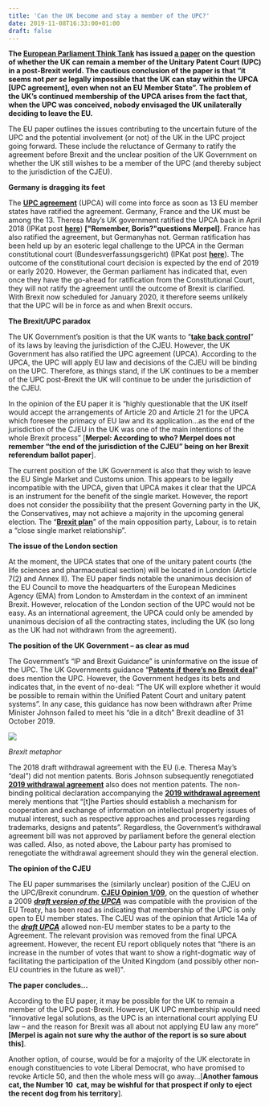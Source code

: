 ```yaml
---
title: 'Can the UK become and stay a member of the UPC?'
date: 2019-11-08T16:33:00+01:00
draft: false
---
```


**The [European Parliament Think Tank](http://www.europarl.europa.eu/thinktank/en/home.html) has issued [a paper](https://www.europarl.europa.eu/RegData/etudes/IDAN/2019/596800/IPOL_IDA(2019)596800_EN.pdf) on the question of whether the UK can remain a member of the Unitary Patent Court (UPC) in a post-Brexit world. The cautious conclusion of the paper is that “it seems not _per se_ legally impossible that the UK can stay within the UPCA \[UPC agreement\], even when not an EU Member State”. The problem of the UK’s continued membership of the UPCA arises from the fact that, when the UPC was conceived, nobody envisaged the UK unilaterally deciding to leave the EU.**  

  

The EU paper outlines the issues contributing to the uncertain future of the UPC and the potential involvement (or not) of the UK in the UPC project going forward. These include the reluctance of Germany to ratify the agreement before Brexit and the unclear position of the UK Government on whether the UK still wishes to be a member of the UPC (and thereby subject to the jurisdiction of the CJEU).

  

**Germany is dragging its feet**

The **[UPC agreement](https://www.unified-patent-court.org/sites/default/files/upc-agreement.pdf)** (UPCA) will come into force as soon as 13 EU member states have ratified the agreement. Germany, France and the UK must be among the 13. Theresa May’s UK government ratified the UPCA back in April 2018 (IPKat post **[here](http://ipkitten.blogspot.com/2018/04/breaking-news-uk-ratifies-upc-agreement.html?_sm_au_=iVVrmK7QDb3H07H2pGsWvKttvN1NG)**) **\["Remember, Boris?"questions Merpel\]**. France has also ratified the agreement, but Germanyhas not. German ratification has been held up by an esoteric legal challenge to the UPCA in the German constitutional court (Bundesverfassungsgericht) (IPKat post **[here](http://ipkitten.blogspot.com/2017/09/update-complainant-against-upc.html?_sm_au_=iVVrmK7QDb3H07H2pGsWvKttvN1NG)**). The outcome of the constitutional court decision is expected by the end of 2019 or early 2020. However, the German parliament has indicated that, even once they have the go-ahead for ratification from the Constitutional Court, they will not ratify the agreement until the outcome of Brexit is clarified. With Brexit now scheduled for January 2020, it therefore seems unlikely that the UPC will be in force as and when Brexit occurs.

  

**The Brexit/UPC paradox**

The UK Government’s position is that the UK wants to “[**take back control**](https://assets.publishing.service.gov.uk/government/uploads/system/uploads/attachment_data/file/759792/28_November_EU_Exit_-_Taking_back_control_of_our_borders__money_and_laws_while_protecting_our_economy__security_and_Union__1_.pdf)” of its laws by leaving the jurisdiction of the CJEU. However, the UK Government has also ratified the UPC agreement (UPCA). According to the UPCA, the UPC will apply EU law and decisions of the CJEU will be binding on the UPC. Therefore, as things stand, if the UK continues to be a member of the UPC post-Brexit the UK will continue to be under the jurisdiction of the CJEU.

  

In the opinion of the EU paper it is “highly questionable that the UK itself would accept the arrangements of Article 20 and Article 21 for the UPCA which foresee the primacy of EU law and its application…as the end of the jurisdiction of the CJEU in the UK was one of the main intentions of the whole Brexit process” \[**Merpel: According to who? Merpel does not remember “the end of the jurisdiction of the CJEU” being on her Brexit referendum ballot paper**\].

  

The current position of the UK Government is also that they wish to leave the EU Single Market and Customs union. This appears to be legally incompatible with the UPCA, given that UPCA makes it clear that the UPCA is an instrument for the benefit of the single market. However, the report does not consider the possibility that the present Governing party in the UK, the Conservatives, may not achieve a majority in the upcoming general election. The “**[Brexit plan](https://labour.org.uk/page/labour-brexit-plan/)**” of the main opposition party, Labour, is to retain a “close single market relationship”.

  

**The issue of the London section**

At the moment, the UPCA states that one of the unitary patent courts (the life sciences and pharmaceutical section) will be located in London (Article 7(2) and Annex II). The EU paper finds notable the unanimous decision of the EU Council to move the headquarters of the European Medicines Agency (EMA) from London to Amsterdam in the context of an imminent Brexit. However, relocation of the London section of the UPC would not be easy. As an international agreement, the UPCA could only be amended by unanimous decision of all the contracting states, including the UK (so long as the UK had not withdrawn from the agreement).

  

**The position of the UK Government – as clear as mud**

The Government’s “IP and Brexit Guidance” is uninformative on the issue of the UPC. The UK Governments guidance “**[Patents if there’s no Brexit deal](https://www.gov.uk/government/publications/patents-if-theres-no-brexit-deal)**” does mention the UPC. However, the Government hedges its bets and indicates that, in the event of no-deal: “The UK will explore whether it would be possible to remain within the Unified Patent Court and unitary patent systems”. In any case, this guidance has now been withdrawn after Prime Minister Johnson failed to meet his “die in a ditch” Brexit deadline of 31 October 2019.   
  
  

[![](https://1.bp.blogspot.com/-pHfMLlJCpM8/XcWH6kkgMqI/AAAAAAAAJUk/J8PhxrukHUsyyda5QzdMjCUw3mPNGIokACNcBGAsYHQ/s320/Picture1.png)](https://1.bp.blogspot.com/-pHfMLlJCpM8/XcWH6kkgMqI/AAAAAAAAJUk/J8PhxrukHUsyyda5QzdMjCUw3mPNGIokACNcBGAsYHQ/s1600/Picture1.png)

_Brexit metaphor_

The 2018 draft withdrawal agreement with the EU (i.e. Theresa May’s “deal”) did not mention patents. Boris Johnson subsequently renegotiated **[2019 withdrawal agreement](https://assets.publishing.service.gov.uk/government/uploads/system/uploads/attachment_data/file/840655/Agreement_on_the_withdrawal_of_the_United_Kingdom_of_Great_Britain_and_Northern_Ireland_from_the_European_Union_and_the_European_Atomic_Energy_Community.pdf)** also does not mention patents. The non-binding political declaration accompanying the **[2019 withdrawal agreement](https://assets.publishing.service.gov.uk/government/uploads/system/uploads/attachment_data/file/840655/Agreement_on_the_withdrawal_of_the_United_Kingdom_of_Great_Britain_and_Northern_Ireland_from_the_European_Union_and_the_European_Atomic_Energy_Community.pdf)** merely mentions that “\[t\]he Parties should establish a mechanism for cooperation and exchange of information on intellectual property issues of mutual interest, such as respective approaches and processes regarding trademarks, designs and patents”. Regardless, the Government’s withdrawal agreement bill was not approved by parliament before the general election was called. Also, as noted above, the Labour party has promised to renegotiate the withdrawal agreement should they win the general election.

  

**The opinion of the CJEU**

The EU paper summarises the (similarly unclear) position of the CJEU on the UPC/Brexit conundrum. **[CJEU Opinion 1/09](http://curia.europa.eu/juris/liste.jsf?language=en&jur=C,T,F&num=1/0&td=ALL&dates=%2524type%253Dpro%2524mode%253Don%2524on%253D2011.03.08)**, on the question of whether a 2009 **_[draft version of the UPCA](https://register.consilium.europa.eu/doc/srv?l=EN&f=ST%207928%202009%20INIT)_** was compatible with the provision of the EU Treaty, has been read as indicating that membership of the UPC is only open to EU member states. The CJEU was of the opinion that Article 14a of the **_[draft UPCA](https://register.consilium.europa.eu/doc/srv?l=EN&f=ST%207928%202009%20INIT)_** allowed non-EU member states to be a party to the Agreement. The relevant provision was removed from the final UPCA agreement. However, the recent EU report obliquely notes that “there is an increase in the number of votes that want to show a right-dogmatic way of facilitating the participation of the United Kingdom (and possibly other non-EU countries in the future as well)".

  

**The paper concludes...**

According to the EU paper, it may be possible for the UK to remain a member of the UPC post-Brexit. However, UK UPC membership would need “innovative legal solutions, as the UPC is an international court applying EU law – and the reason for Brexit was all about not applying EU law any more” **\[Merpel is again not sure why the author of the report is so sure about this\]**.   
  
Another option, of course, would be for a majority of the UK electorate in enough constituencies to vote Liberal Democrat, who have promised to revoke Article 50, and then the whole mess will go away...\[**Another famous cat, the Number 10  cat, may be wishful for that prospect if only to eject the recent dog from his territory**\].